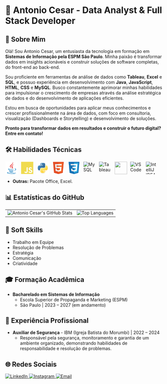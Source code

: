 # 🚀 Antonio Cesar - Data Analyst & Full Stack Developer

## 👋 Sobre Mim

Olá! Sou Antonio Cesar, um entusiasta da tecnologia em formação em **Sistemas de Informação pela ESPM São Paulo**. Minha paixão é transformar dados em insights acionáveis e construir soluções de software completas, do front-end ao back-end.

Sou proficiente em ferramentas de análise de dados como **Tableau**, **Excel** e **SQL**, e possuo experiência em desenvolvimento com **Java**, **JavaScript**, **HTML**, **CSS** e **MySQL**. Busco constantemente aprimorar minhas habilidades para impulsionar o crescimento de empresas através da análise estratégica de dados e do desenvolvimento de aplicações eficientes.

Estou em busca de oportunidades para aplicar meus conhecimentos e crescer profissionalmente na área de dados, com foco em consultoria, visualização (Dashboards e Storytelling) e desenvolvimento de soluções.

**Pronto para transformar dados em resultados e construir o futuro digital? Entre em contato!**

## 🛠️ Habilidades Técnicas

<div style="display: flex; flex-wrap: wrap; gap: 10px;">
  <img src="https://raw.githubusercontent.com/devicons/devicon/master/icons/java/java-original.svg" alt="Java" width="40" height="40" />
  <img src="https://raw.githubusercontent.com/devicons/devicon/master/icons/javascript/javascript-plain.svg" alt="JavaScript" width="40" height="40" />
  <img src="https://raw.githubusercontent.com/devicons/devicon/master/icons/python/python-original.svg" alt="Python" width="40" height="40" />
  <img src="https://raw.githubusercontent.com/devicons/devicon/master/icons/html5/html5-original.svg" alt="HTML5" width="40" height="40" />
  <img src="https://raw.githubusercontent.com/devicons/devicon/master/icons/css3/css3-original.svg" alt="CSS3" width="40" height="40" />
  <img src="https://cdn.jsdelivr.net/gh/devicons/devicon/icons/mysql/mysql-original.svg" alt="MySQL" width="40" height="40" />
  <img src="https://img.icons8.com/color/48/000000/tableau-software.png" alt="Tableau" width="40" height="40" />
    <img src="https://cdn.jsdelivr.net/gh/devicons/devicon/icons/microsoftsqlserver/microsoftsqlserver-plain-wordmark.svg" width="40" height="40"/>
  <img src="https://cdn.jsdelivr.net/gh/devicons/devicon/icons/vscode/vscode-original.svg" alt="VSCode" width="40" height="40" />
  <img src="https://cdn.jsdelivr.net/gh/devicons/devicon/icons/intellij/intellij-original.svg" alt="IntelliJ IDEA" width="40" height="40" />
</div>

*   **Outras:** Pacote Office, Excel.

## 📊 Estatísticas do GitHub

<table align="center">
  <tr>
    <td>
      <img src="https://github-readme-stats.vercel.app/api?username=melooczr29&show_icons=true&theme=tokyonight" alt="Antonio Cesar's GitHub Stats">
    </td>
    <td>
      <img src="https://github-readme-stats.vercel.app/api/top-langs/?username=melooczr29&layout=compact&theme=tokyonight" alt="Top Languages">
    </td>
  </tr>
</table>

## 🌟 Soft Skills

*   Trabalho em Equipe
*   Resolução de Problemas
*   Estratégia
*   Comunicação
*   Criatividade

## 🎓 Formação Acadêmica

*   **Bacharelado em Sistemas de Informação**
    *   Escola Superior de Propaganda e Marketing (ESPM)
    *   São Paulo | 2023 – 2027 (em andamento)

## 💼 Experiência Profissional

*   **Auxiliar de Segurança** - IBM (Igreja Batista do Morumbi) | 2022 – 2024
    *   Responsável pela segurança, monitoramento e garantia de um ambiente organizado, demonstrando habilidades de responsabilidade e resolução de problemas.

## 🌐 Redes Sociais
<div style= "display: inline_block" >
<a href="https://www.linkedin.com/in/antonio-cesar-3653b6265/" target="_blank">
  <img src="https://img.shields.io/badge/LinkedIn-0A66C2?style=for-the-badge&logo=linkedin&logoColor=white" alt="LinkedIn">
</a>
<a href="https://www.instagram.com/meloo_czr/" target="_blank">
  <img src="https://img.shields.io/badge/Instagram-E4405F?style=for-the-badge&logo=instagram&logoColor=white" alt="Instagram">
</a>
 <a href="mailto:antonioocesar2905@gmail.com">
    <img src="https://img.shields.io/badge/Gmail-D14836?style=for-the-badge&logo=gmail&logoColor=white" alt="Email" >
  </a>
</div>
